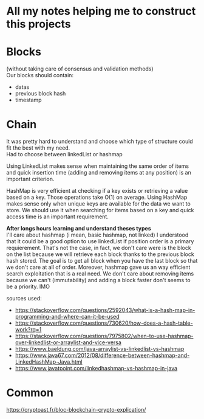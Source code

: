 # All my notes helping me to construct this projects

# Blocks
(without taking care of consensus and validation methods)  
Our blocks should contain:  
 - datas
 - previous block hash
 - timestamp

# Chain

It was pretty hard to understand and choose which type of structure could fit the best with my need.  
Had to choose between linkedList or hashmap

Using LinkedList makes sense when maintaining the same order of items and quick insertion time (adding and removing items at any position) is an important criterion.

HashMap is very efficient at checking if a key exists or retrieving a value based on a key. Those operations take O(1) on average. Using HashMap makes sense only when unique keys are available for the data we want to store. We should use it when searching for items based on a key and quick access time is an important requirement.

**After longs hours learning and understand theses types**   
I'll care about hashmap (i mean, basic hashmap, not linked)
I understood that it could be a good option to use linkedList if position order is a primary requierement. That's not the case, in fact, we don't care were is the block on the list because we will retrieve each block thanks to the previous block hash stored. The goal is to get all block when you have the last block so that we don't care at all of order. Moreover, hashmap gave us an way efficient search exploitation that is a real need. We don't care about removing items because we can't (immutability) and adding a block faster don't seems to be a priority. IMO

sources used:

- https://stackoverflow.com/questions/2592043/what-is-a-hash-map-in-programming-and-where-can-it-be-used
- https://stackoverflow.com/questions/730620/how-does-a-hash-table-work?rq=1
- https://stackoverflow.com/questions/7975802/when-to-use-hashmap-over-linkedlist-or-arraylist-and-vice-versa
- https://www.baeldung.com/java-arraylist-vs-linkedlist-vs-hashmap
- https://www.java67.com/2012/08/difference-between-hashmap-and-LinkedHashMap-Java.html
- https://www.javatpoint.com/linkedhashmap-vs-hashmap-in-java

# Common

https://cryptoast.fr/bloc-blockchain-crypto-explication/
